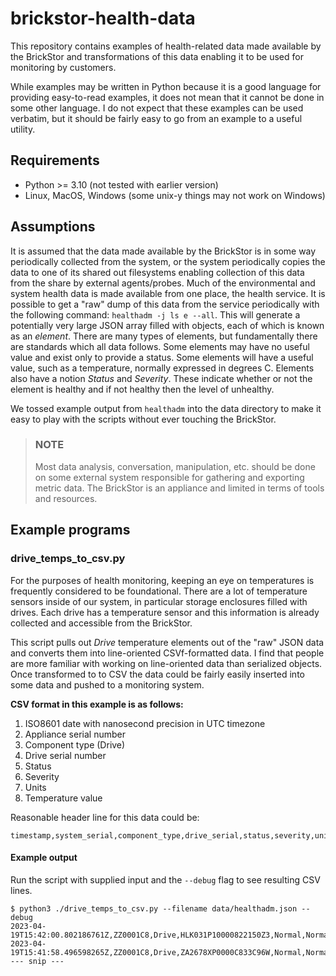 # brickstor-health-data
This repository contains examples of health-related data made available by the BrickStor and transformations of this data enabling it to be used for monitoring by customers.

While examples may be written in Python because it is a good language for providing easy-to-read examples, it does not mean that it cannot be done in some other language. I do not expect that these examples can be used verbatim, but it should be fairly easy to go from an example to a useful utility.

## Requirements
- Python >= 3.10 (not tested with earlier version)
- Linux, MacOS, Windows (some unix-y things may not work on Windows)

## Assumptions
It is assumed that the data made available by the BrickStor is in some way periodically collected from the system, or the system periodically copies the data to one of its shared out filesystems enabling collection of this data from the share by external agents/probes. Much of the environmental and system health data is made available from one place, the health service. It is possible to get a "raw" dump of this data from the service periodically with the following command: `healthadm -j ls e --all`. This will generate a potentially very large JSON array filled with objects, each of which is known as an _element_. There are many types of elements, but fundamentally there are standards which all data follows. Some elements may have no useful value and exist only to provide a status. Some elements will have a useful value, such as a temperature, normally expressed in degrees C. Elements also have a notion _Status_ and _Severity_. These indicate whether or not the element is healthy and if not healthy then the level of unhealthy.

We tossed example output from `healthadm` into the data directory to make it easy to play with the scripts without ever touching the BrickStor.

> ### NOTE
> Most data analysis, conversation, manipulation, etc. should be done on some external system responsible for gathering and exporting metric data. The BrickStor is an appliance and limited in terms of tools and resources.

## Example programs
### drive_temps_to_csv.py
For the purposes of health monitoring, keeping an eye on temperatures is frequently considered to be foundational. There are a lot of temperature sensors inside of our system, in particular storage enclosures filled with drives. Each drive has a temperature sensor and this information is already collected and accessible from the BrickStor.

This script pulls out _Drive_ temperature elements out of the "raw" JSON data and converts them into line-oriented CSVf-formatted data. I find that people are more familiar with working on line-oriented data than serialized objects. Once transformed to to CSV the data could be fairly easily inserted into some data and pushed to a monitoring system.

**CSV format in this example is as follows:**
1. ISO8601 date with nanosecond precision in UTC timezone
2. Appliance serial number
3. Component type (Drive)
4. Drive serial number
5. Status
6. Severity
7. Units 
8. Temperature value

Reasonable header line for this data could be:
```
timestamp,system_serial,component_type,drive_serial,status,severity,units,value
```
#### Example output
Run the script with supplied input and the `--debug` flag to see resulting CSV lines.
```
$ python3 ./drive_temps_to_csv.py --filename data/healthadm.json --debug
2023-04-19T15:42:00.802186761Z,ZZ0001C8,Drive,HLK031P10000822150Z3,Normal,Normal,Celsius,26
2023-04-19T15:41:58.496598265Z,ZZ0001C8,Drive,ZA2678XP0000C833C96W,Normal,Normal,Celsius,23
--- snip ---
```